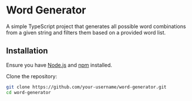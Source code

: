 # Word Generator

A simple TypeScript project that generates all possible word combinations from a given string and filters them based on a provided word list.

## Installation

Ensure you have [Node.js](https://nodejs.org/) and [npm](https://www.npmjs.com/) installed.

Clone the repository:

```bash
git clone https://github.com/your-username/word-generator.git
cd word-generator
